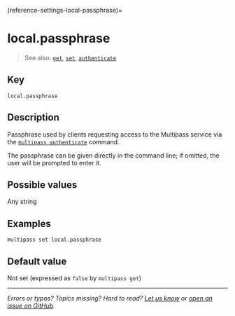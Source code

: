 (reference-settings-local-passphrase)=
# local.passphrase

> See also: [`get`](/reference/command-line-interface/get), [`set`](/reference/command-line-interface/set), [`authenticate`](/reference/command-line-interface/authenticate)

## Key

`local.passphrase`

## Description

Passphrase used by clients requesting access to the Multipass service via the [`multipass authenticate`](/reference/command-line-interface/authenticate) command.

The passphrase can be given directly in the command line; if omitted, the user will be prompted to enter it.

<!-- TODO: this prompts settings prompts should probably be documented separately -->

## Possible values

Any string

## Examples

`multipass set local.passphrase`

## Default value

Not set (expressed as `false` by `multipass get`)

---

*Errors or typos? Topics missing? Hard to read? <a href="https://docs.google.com/forms/d/e/1FAIpQLSd0XZDU9sbOCiljceh3rO_rkp6vazy2ZsIWgx4gsvl_Sec4Ig/viewform?usp=pp_url&entry.317501128=https://multipass.run/docs/passphrase" target="_blank">Let us know</a> or <a href="https://github.com/canonical/multipass/issues/new/choose" target="_blank">open an issue on GitHub</a>.*

